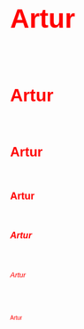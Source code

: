 
<body>
  
<h1> <p align="left"> <font color="red" size="7" face="Arial"> Artur </font> </p> <br> </h1> 
<h2> <p align="left"> <font color="red" size="6" face="Arial"> Artur </font> </p> <br> </h2> 
<h3> <p align="left"> <font color="red" size="5" face="Arial"> Artur </font> </p> <br> </h3> 
<h4> <p align="left"> <font color="red" size="4" face="Arial"> Artur </font> </p> <br> </h4> 
<h5> <p align="left"> <font color="red" size="3" face="Arial"> Artur </font> </p> <br> </h5> 
<h6> <p align="left"> <font color="red" size="2" face="Arial"> Artur </font> </p> <br> </h6> 
<h7> <p align="left"> <font color="red" size="1" face="Arial"> Artur </font> </p> <br> </h7> 

 
</body>

